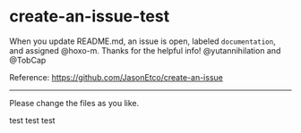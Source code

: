 # create-an-issue-test

When you update README.md, an issue is open, labeled `documentation`, and assigned @hoxo-m.
Thanks for the helpful info! @yutannihilation and @TobCap

Reference: https://github.com/JasonEtco/create-an-issue

----
Please change the files as you like.

test
test
test


